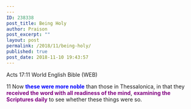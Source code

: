 ```yaml
---
---
ID: 238338
post_title: Being Holy
author: Praison
post_excerpt: ""
layout: post
permalink: /2018/11/being-holy/
published: true
post_date: 2018-11-10 19:43:57
---
```

Acts 17:11
World English Bible (WEB)

11 Now <span style="color: #0000ff;"><strong>these were more noble</strong> </span>than those in Thessalonica, in that they <strong><span style="color: #800080;">received the word with all readiness of the mind</span></strong>, <span style="color: #800080;"><strong>examining the Scriptures daily</strong></span> to see whether these things were so.